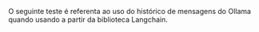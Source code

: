 O seguinte teste é referenta ao uso do histórico de mensagens do Ollama quando usando a partir da biblioteca Langchain.